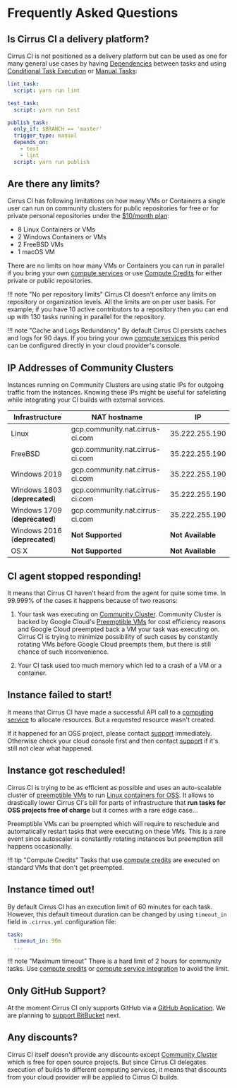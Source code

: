 # Frequently Asked Questions

## Is Cirrus CI a delivery platform?

Cirrus CI is not positioned as a delivery platform but can be used as one for many general use cases by having 
[Dependencies](guide/writing-tasks.md#dependencies) between tasks and using [Conditional Task Execution](guide/writing-tasks.md#conditional-task-execution)
or [Manual Tasks](guide/writing-tasks.md#manual-tasks):

```yaml
lint_task:
  script: yarn run lint

test_task:
  script: yarn run test

publish_task:
  only_if: $BRANCH == 'master'
  trigger_type: manual
  depends_on: 
    - test
    - lint
  script: yarn run publish
```

## Are there any limits?

Cirrus CI has following limitations on how many VMs or Containers a single user can run on community clusters for public repositories for free or for private personal repositories under the [$10/month plan](https://github.com/marketplace/cirrus-ci/plan/MDIyOk1hcmtldHBsYWNlTGlzdGluZ1BsYW45OTI=#pricing-and-setup):

* 8 Linux Containers or VMs
* 2 Windows Containers or VMs
* 2 FreeBSD VMs
* 1 macOS VM

There are no limits on how many VMs or Containers you can run in parallel if you bring your own [compute services](guide/supported-computing-services.md)
or use [Compute Credits](pricing.md#compute-credits) for either private or public repositories.

!!! note "No per repository limits"
    Cirrus CI doesn't enforce any limits on repository or organization levels. All the limits are on per user basis.
    For example, if you have 10 active contributors to a repository then you can end up with 130 tasks running in parallel 
    for the repository.
    
!!! note "Cache and Logs Redundancy"
    By default Cirrus CI persists caches and logs for 90 days. If you bring your own [compute services](guide/supported-computing-services.md)
    this period can be configured directly in your cloud provider's console.

## IP Addresses of Community Clusters

Instances running on Community Clusters are using static IPs for outgoing traffic from the instances. Knowing these IPs
might be useful for safelisting while integrating your CI builds with external services.

Infrastructure | NAT hostname | IP
-------------- | ------------ | --
Linux | gcp.community.nat.cirrus-ci.com | 35.222.255.190
FreeBSD | gcp.community.nat.cirrus-ci.com | 35.222.255.190
Windows 2019 | gcp.community.nat.cirrus-ci.com | 35.222.255.190
Windows 1803 (**deprecated**) | gcp.community.nat.cirrus-ci.com | 35.222.255.190
Windows 1709 (**deprecated**) | gcp.community.nat.cirrus-ci.com | 35.222.255.190
Windows 2016 (**deprecated**) | **Not Supported** | **Not Available**
OS X | **Not Supported** | **Not Available**

## CI agent stopped responding!

It means that Cirrus CI haven't heard from the agent for quite some time. In 99.999% of the cases 
it happens because of two reasons:

1. Your task was executing on [Community Cluster](guide/supported-computing-services.md#community-cluster). Community Cluster 
   is backed by Google Cloud's [Preemptible VMs](https://cloud.google.com/preemptible-vms/) for cost efficiency reasons and
   Google Cloud preempted back a VM your task was executing on. Cirrus CI is trying to minimize possibility of such cases 
   by constantly rotating VMs before Google Cloud preempts them, but there is still chance of such inconvenience.

2. Your CI task used too much memory which led to a crash of a VM or a container.

## Instance failed to start!

It means that Cirrus CI have made a successful API call to a [computing service](guide/supported-computing-services.md) 
to allocate resources. But a requested resource wasn't created. 

If it happened for an OSS project, please contact [support](support.md) immediately. Otherwise check your cloud console first 
and then contact [support](support.md) if it's still not clear what happened. 

## Instance got rescheduled!

Cirrus CI is trying to be as efficient as possible and uses an auto-scalable cluster of [preemptible VMs](https://cloud.google.com/preemptible-vms/)
to run [Linux containers for OSS](guide/linux.md). It allows to drastically lower Cirrus CI's bill for parts of infrastructure 
that **run tasks for OSS projects free of charge** but it comes with a rare edge case... 

Preemptible VMs can be preempted which will require to reschedule and automatically restart tasks that were executing on these VMs. 
This is a rare event since autoscaler is constantly rotating instances but preemption still happens occasionally.

!!! tip "Compute Credits"
    Tasks that use [compute credits](pricing.md#compute-credits) are executed on standard VMs that don't get preempted.    

## Instance timed out!

By default Cirrus CI has an execution limit of 60 minutes for each task. However, this default timeout duration can be changed
by using `timeout_in` field in `.cirrus.yml` configuration file:

```yaml
task: 
  timeout_in: 90m
  ...
```

!!! note "Maximum timeout"
    There is a hard limit of 2 hours for community tasks. Use [compute credits](pricing.md#compute-credits) or
    [compute service integration](guide/supported-computing-services.md) to avoid the limit.

## Only GitHub Support?

At the moment Cirrus CI only supports GitHub via a [GitHub Application](https://github.com/apps/cirrus-ci). We are planning
to [support BitBucket](https://github.com/cirruslabs/cirrus-ci-docs/issues/9) next. 

## Any discounts?

Cirrus CI itself doesn't provide any discounts except [Community Cluster](guide/supported-computing-services.md#community-cluster) 
which is free for open source projects. But since Cirrus CI delegates execution of builds to different computing services,
it means that discounts from your cloud provider will be applied to Cirrus CI builds.
